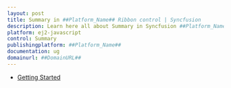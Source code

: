 ```yaml
---
layout: post
title: Summary in ##Platform_Name## Ribbon control | Syncfusion
description: Learn here all about Summary in Syncfusion ##Platform_Name## Ribbon control of Syncfusion Essential JS 2 and more.
platform: ej2-javascript
control: Summary 
publishingplatform: ##Platform_Name##
documentation: ug
domainurl: ##DomainURL##
---
```


* [Getting Started](ribbon/getting-started.md)
